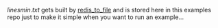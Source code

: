 
*linesmin.txt* gets built by
[redis_to_file](https://github.com/stormasm/hackernews-story/blob/master/examples/redis_to_file.rs)
and is stored here in this examples repo just to make it simple
when you want to run an example...
